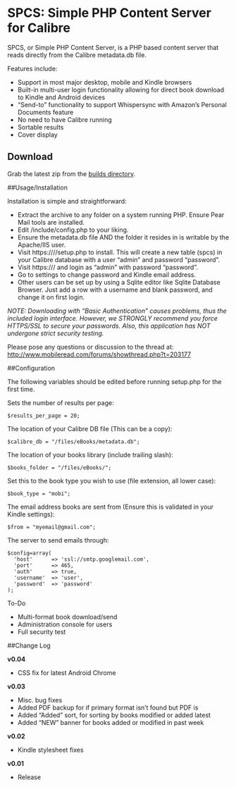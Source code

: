 # SPCS: Simple PHP Content Server for Calibre
SPCS, or Simple PHP Content Server, is a PHP based content server that reads directly from the Calibre metadata.db file.

Features include:

- Support in most major desktop, mobile and Kindle browsers
- Built-in multi-user login functionality allowing for direct book download to Kindle and Android devices
- “Send-to” functionality to support Whispersync with Amazon’s Personal Documents feature
- No need to have Calibre running
- Sortable results
- Cover display

## Download

Grab the latest zip from the <a href="https://github.com/Fmstrat/spcs/tree/master/builds">builds directory</a>.

##Usage/Installation

Installation is simple and straightforward:

- Extract the archive to any folder on a system running PHP. Ensure Pear Mail tools are installed.
- Edit /include/config.php to your liking.
- Ensure the metadata.db file AND the folder it resides in is writable by the Apache/IIS user.
- Visit https://<server>/<installfolder>/setup.php to install. This will create a new table (spcs) in your Calibre database with a user “admin” and password “password”.
- Visit https://<server>/<installfolder> and login as “admin” with password “password”.
- Go to settings to change password and Kindle email address.
- Other users can be set up by using a Sqlite editor like Sqlite Database Browser. Just add a row with a username and blank password, and change it on first login.

*NOTE: Downloading with “Basic Authentication” causes problems, thus the included login interface. However, we STRONGLY recommend you force HTTPS/SSL to secure your passwords. Also, this application has NOT undergone strict security testing.*

Please pose any questions or discussion to the thread at: http://www.mobileread.com/forums/showthread.php?t=203177


##Configuration

The following variables should be edited before running setup.php for the first time.

Sets the number of results per page:
```
$results_per_page = 20;
```

The location of your Calibre DB file (This can be a copy):
```
$calibre_db = "/files/eBooks/metadata.db";
```

The location of your books library (include trailing slash):
```
$books_folder = "/files/eBooks/";
```

Set this to the book type you wish to use (file extension, all lower case):
```
$book_type = "mobi";
```

The email address books are sent from (Ensure this is validated in your Kindle settings):
```
$from = "myemail@gmail.com";
```

The server to send emails through:
```
$config=array(
  'host'      => 'ssl://smtp.googlemail.com',
  'port'      => 465,
  'auth'      => true,
  'username'  => 'user',
  'password'  => 'password'
);
```

To-Do

- Multi-format book download/send
- Administration console for users
- Full security test

##Change Log

**v0.04**

- CSS fix for latest Android Chrome

**v0.03**

- Misc. bug fixes
- Added PDF backup for if primary format isn’t found but PDF is
- Added “Added” sort, for sorting by books modified or added latest
- Added “NEW” banner for books added or modified in past week

**v0.02**

- Kindle stylesheet fixes

**v0.01**

- Release
